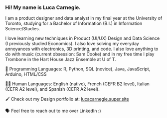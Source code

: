 ### Hi! My name is Luca Carnegie. 

I am a product designer and data analyst in my final year at the University of Toronto, studying for a Bachelor of Information (B.I.) in Information Science/Studies. 

I love learning new techniques in Product (UI/UX) Design and Data Science (I previously studied Economics). I also love solving my everyday annoyances with electronics, 3D printing, and code. I also love anything to do with music (current obsession: Sam Cooke) and in my free time I play Trombone in the Hart House Jazz Ensemble at U of T. 

💾 Programming Languages: R, Python, SQL (novice), Java, JavaScript, Arduino, HTML/CSS

🧑🏻 Human Languages: English (native), French (CEFR B2 level), Italian (CEFR A2 level), and Spanish (CEFR A2 level). 

🖌️ Check out my Design portfolio at: [lucacarnegie.super.site](https://lucacarnegie.super.site/)

🗣️ Feel free to reach out to me over LinkedIn :)

